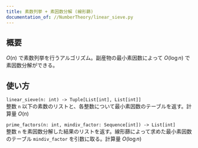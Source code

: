 ```yaml
---
title: 素数列挙 + 素因数分解 (線形篩)
documentation_of: //NumberTheory/linear_sieve.py
---
```


## 概要
$O(n)$ で素数列挙を行うアルゴリズム。副産物の最小素因数によって $O(\log n)$ で素因数分解ができる。

## 使い方
`linear_sieve(n: int) -> Tuple[List[int], List[int]]`  
整数 `n` 以下の素数のリストと、各整数について最小素因数のテーブルを返す。計算量 $O(n)$

`prime_factors(n: int, mindiv_factor: Sequence[int]) -> List[int]`  
整数 `n` を素因数分解した結果のリストを返す。線形篩によって求めた最小素因数のテーブル `mindiv_factor` を引数に取る。計算量 $O(\log n)$
